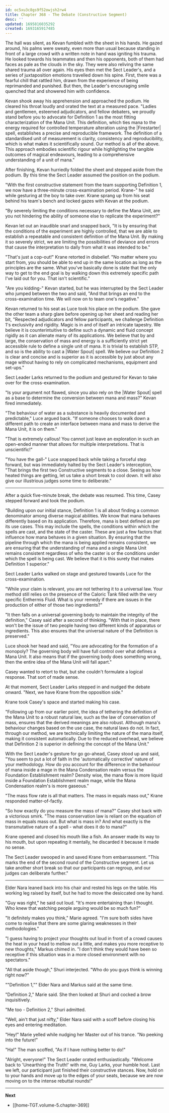 ```yaml
---
id: oc5xu3c8gs9f52owjsh2rw4
title: Chapter 368 - The Debate (Constructive Segment)
desc: ''
updated: 1695816035292
created: 1693165917485
---
```


The hall was silent, as Kevan fumbled with the sheet in his hands. He gazed around, his palms were sweaty, even more than usual because standing in front of a large crowd with a written note in hand was igniting his trauma. He looked towards his teammates and then his opponents, both of them had faces as pale as the clouds in the sky. They were also reliving the same shared trauma all over again. His eyes then met the Sect Leader's, and a series of juxtaposition emotions travelled down his spine. First, there was a fearful chill that rattled him, drawn from the experience of being reprimanded and punished. But then, the Leader's encouraging smile quenched that and showered him with confidence.

Kevan shook away his apprehension and approached the podium. He cleared his throat loudly and orated the text at a measured pace. "Ladies and gentlemen, esteemed adjudicators, and fellow debaters, we proudly stand before you to advocate for Definition 1 as the most fitting characterization of the Mana Unit. This definition, which ties mana to the energy required for controlled temperature alteration using the |Firestarter| spell, establishes a precise and reproducible framework. The definition of a standardised unit of measurement is clarity, consistency and reproducibility, which is what makes it scientifically sound. Our method is all of the above. This approach embodies scientific rigour while highlighting the tangible outcomes of magical endeavours, leading to a comprehensive understanding of a unit of mana."

After finishing, Kevan hurriedly folded the sheet and stepped aside from the podium. By this time the Sect Leader assumed the position on the podium.

"With the first constructive statement from the team supporting Definition 1, we now have a three-minute cross-examination period. Krane-" he said while gesturing at the boy to take over. Krane sprang up from his seat behind his team's bench and locked gazes with Kevan at the podium.

"By severely limiting the conditions necessary to define the Mana Unit, are you not hindering the ability of someone else to replicate the experiment?"

Kevan let out an inaudible snarl and snapped back, "It is by ensuring that the conditions of the experiment are highly controlled, that we are able to establish a repeatable and consistent definition of the Mana Unit. By making it so severely strict, we are limiting the possibilities of deviance and errors that cause the interpretation to dally from what it was intended to be."

"That's just a cop-out!" Krane retorted in disbelief. "No matter where you start from, you should be able to end up in the same location as long as the principles are the same. What you've basically done is state that the only way to get to the end goal is by walking down this extremely specific path I've laid out for you. That isn't scientific."

"Are you kidding-" Kevan started, but he was interrupted by the Sect Leader who jumped between the two and said, "And that brings an end to the cross-examination time. We will now on to team one's negative."

Kevan returned to his seat as Luce took his place on the podium. She gave the other team a sharp glare before opening up her sheet and reading her bit, "Respected adjudicators and fellow participants, we challenge Definition 1's exclusivity and rigidity. Magic is in and of itself an intricate tapestry. We believe it is counterintuitive to define such a dynamic and fluid concept rigidly as it can alienate many of its applications. We believe that by and large, the conservation of mass and energy is a sufficiently strict yet accessible rule to define a single unit of mana. It is trivial to establish STP, and so is the ability to cast a |Water Spout| spell. We believe our Definition 2 is clear and concise and is superior as it is accessible by just about any mage without having to rely on complicated mechanisms, equipment and set-ups."

Sect Leader Larks returned to the podium and gestured for Kevan to take over for the cross-examination.

"Is your argument not flawed, since you also rely on the |Water Spout| spell as a base to determine the conversion between mana and mass?" Kevan fired immediately.

"The behaviour of water as a substance is heavily documented and predictable," Luce argued back. "If someone chooses to walk down a different path to create an interface between mana and mass to derive the Mana Unit, it is on them."

"That is extremely callous! You cannot just leave an exploration in such an open-ended manner that allows for multiple interpretations. That is unscientific!"

"You have the gall-" Luce snapped back while taking a forceful step forward, but was immediately halted by the Sect Leader's interception, "That brings the first two Constructive segments to a close. Seeing as how heated things are getting, let us take a short break to cool down. It will also give our illustrious judges some time to deliberate."

____

After a quick five-minute break, the debate was resumed. This time, Casey stepped forward and took the podium.

"Building upon our initial stance, Definition 1 is all about finding a common denominator among diverse magical abilities. We know that mana behaves differently based on its application. Therefore, mana is best defined as per its use cases. This may include the spells, the conditions within which the spells are cast, and the state of the caster. These are just a few factors that influence how mana behaves in a given situation. By ensuring that the pipeline through which the mana is being applied remains consistent, we are ensuring that the understanding of mana and a single Mana Unit remains consistent regardless of who the caster is or the conditions under which the spell is being cast. We believe that it is this surety that makes Definition 1 superior."

Sect Leader Larks walked on stage and gestured towards Luce for the cross-examination.

"While your claim is relevant, you are not tethering it to a universal law. Your method still relies on the presence of the Caloric Tank filled with the very specific Enthermis Fluid. What is your remedy if there are issues in the production of either of those two ingredients?"

"It then falls on a universal governing body to maintain the integrity of the definition," Casey said after a second of thinking. "With that in place, there won't be the issue of two people having two different kinds of apparatus or ingredients. This also ensures that the universal nature of the Definition is preserved."

Luce shook her head and said, "You are advocating for the formation of a monopoly? The governing body will have full control over what defines a Mana Unit. It also means that if the governing body does something wrong, then the entire idea of the Mana Unit will fall apart."

Casey wanted to retort to that, but she couldn't formulate a logical response. That sort of made sense.

At that moment, Sect Leader Larks stepped in and nudged the debate onward. "Next, we have Krane from the opposition side."

Krane took Casey's space and started making his case.

"Following up from our earlier point, the idea of tethering the definition of the Mana Unit to a robust natural law, such as the law of conservation of mass, ensures that the derived meanings are also robust. Although mana's behaviour changes based on the use case, the natural laws do not. In fact, through our method, we are technically limiting the nature of the mana itself, making it consistent automatically. Due to the reduced overhead, we believe that Definition 2 is superior in defining the concept of the Mana Unit."

With the Sect Leader's gesture for go go-ahead, Casey stood up and said, "You seem to put a lot of faith in the 'automatically corrective' nature of your methodology. How do you account for the difference in the behaviour of mana inside a mage in the Mana Condensation realm versus the Foundation Establishment realm? Density wise, the mana flow is more liquid inside a Foundation Establishment realm mage, while the Mana Condensation realm's is more gaseous."

"The mass flow rate is all that matters. The mass in equals mass out," Krane responded matter-of-factly.

"So how exactly do you measure the mass of mana?" Casey shot back with a victorious smirk. "The mass conservation law is reliant on the equation of mass in equals mass out. But what is mass in? And what exactly is the transmutative nature of a spell - what does it do to mana?"

Krane opened and closed his mouth like a fish. An answer made its way to his mouth, but upon repeating it mentally, he discarded it because it made no sense.

The Sect Leader swooped in and saved Krane from embarrassment. "This marks the end of the second round of the Constructive segment. Let us take another short break so that our participants can regroup, and our judges can deliberate further."

____

Elder Nara leaned back into his chair and rested his legs on the table. His working leg raised by itself, but he had to move the desiccated one by hand.

"Guy was right," he said out loud. "It's more entertaining than I thought. Who knew that watching people arguing would be so much fun?"

"It definitely makes you think," Marie agreed. "I'm sure both sides have come to realise that there are some glaring weaknesses in their methodologies."

"I guess having to project your thoughts out loud in front of a crowd causes the heat in your head to mellow out a little, and makes you more receptive to new thoughts," Markus chimed in. "I don't think they would have been so receptive if this situation was in a more closed environment with no spectators."

"All that aside though," Shuri interjected. "Who do you guys think is winning right now?"

""Definition 1,"" Elder Nara and Markus said at the same time.

"Definition 2," Marie said. She then looked at Shuri and cocked a brow inquisitively.

"Me too - Definition 2," Shuri admitted.

"Well, ain't that just nifty," Elder Nara said with a scoff before closing his eyes and entering meditation.

"Hey!" Marie yelled while nudging her Master out of his trance. "No peeking into the future!"

"Ha!" The man scoffed, "As if I have nothing better to do!"

"Alright, everyone!" The Sect Leader orated enthusiastically. "Welcome back to 'Unearthing the Truth!' with me, Guy Larks, your humble host. Last we left, our participant just finished their constructive stances. Now, hold on to your hands and move up to the edges of your seats, because we are now moving on to the intense rebuttal rounds!"

____

**Next**
* [[home-TGT.volume-5.chapter-369]]